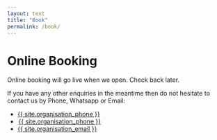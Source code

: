 ```yaml
---
layout: text
title: "Book"
permalink: /book/
---
```


Online Booking
=============
Online booking will go live when we open. Check back later.

If you have any other enquiries in the meantime then do not hesitate to contact us by Phone, Whatsapp or Email:

<ul class="list-unstyled">
    <li><i class="fas fa-phone"></i> <a class="text-white" href="tel:{{ site.organisation_phone | remove: ' ' }}">{{ site.organisation_phone }} </a></li>
    <li><i class="fab fa-whatsapp" style="padding-left:1px;padding-right:1px;"></i> <a class="text-white" href="https://wa.me/{{ site.organisation_phone | remove: ' ' | remove: '+' }}">{{ site.organisation_phone }}</a></li>
    <li><i class="fas fa-envelope"></i> <a class="text-white" href="mailto:{{ site.organisation_email }}">{{ site.organisation_email }}</a></li>
</ul>
